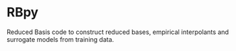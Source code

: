 # RBpy

Reduced Basis code to construct reduced bases, empirical interpolants and surrogate models from training data.